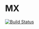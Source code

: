 # MX

[![Build Status](https://travis-ci.org/zqpmaster/MX.svg?branch=master)](https://travis-ci.org/zqpmaster/MX)
